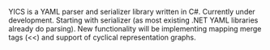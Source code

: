YICS is a YAML parser and serializer library written in C#.  Currently under development.  Starting with serializer (as most existing .NET YAML libraries already do parsing).  New functionality will be implementing mapping merge tags (<<) and support of cyclical representation graphs.